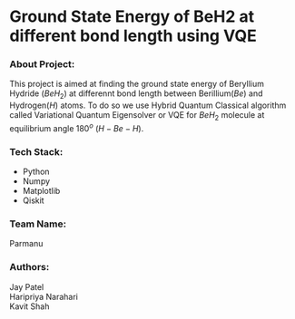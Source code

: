 # Ground State Energy of BeH2 at different bond length using VQE

### About Project:
This project is aimed at finding the ground state energy of Beryllium Hydride ($BeH_2$) at differennt bond length between Berillium($Be$) and Hydrogen($H$) atoms. To do so we use Hybrid Quantum Classical algorithm called Variational Quantum Eigensolver or VQE for $BeH_2$ molecule at equilibrium angle $180^o$ ($H - Be  - H$).

### Tech Stack:
- Python
- Numpy
- Matplotlib
- Qiskit

### Team Name:
Parmanu

### Authors:
Jay Patel<br>
Haripriya Narahari<br>
Kavit Shah
